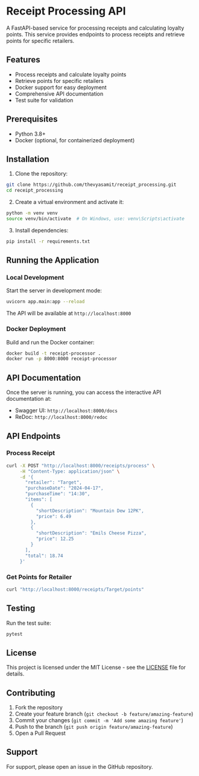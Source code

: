 # Receipt Processing API

A FastAPI-based service for processing receipts and calculating loyalty points. This service provides endpoints to process receipts and retrieve points for specific retailers.

## Features

- Process receipts and calculate loyalty points
- Retrieve points for specific retailers
- Docker support for easy deployment
- Comprehensive API documentation
- Test suite for validation

## Prerequisites

- Python 3.8+
- Docker (optional, for containerized deployment)

## Installation

1. Clone the repository:
```bash
git clone https://github.com/thevyasamit/receipt_processing.git
cd receipt_processing
```

2. Create a virtual environment and activate it:
```bash
python -m venv venv
source venv/bin/activate  # On Windows, use: venv\Scripts\activate
```

3. Install dependencies:
```bash
pip install -r requirements.txt
```

## Running the Application

### Local Development

Start the server in development mode:
```bash
uvicorn app.main:app --reload
```

The API will be available at `http://localhost:8000`

### Docker Deployment

Build and run the Docker container:
```bash
docker build -t receipt-processor .
docker run -p 8000:8000 receipt-processor
```

## API Documentation

Once the server is running, you can access the interactive API documentation at:
- Swagger UI: `http://localhost:8000/docs`
- ReDoc: `http://localhost:8000/redoc`

## API Endpoints

### Process Receipt
```bash
curl -X POST "http://localhost:8000/receipts/process" \
     -H "Content-Type: application/json" \
     -d '{
       "retailer": "Target",
       "purchaseDate": "2024-04-17",
       "purchaseTime": "14:30",
       "items": [
         {
           "shortDescription": "Mountain Dew 12PK",
           "price": 6.49
         },
         {
           "shortDescription": "Emils Cheese Pizza",
           "price": 12.25
         }
       ],
       "total": 18.74
     }'
```

### Get Points for Retailer
```bash
curl "http://localhost:8000/receipts/Target/points"
```

## Testing

Run the test suite:
```bash
pytest
```

## License

This project is licensed under the MIT License - see the [LICENSE](LICENSE) file for details.

## Contributing

1. Fork the repository
2. Create your feature branch (`git checkout -b feature/amazing-feature`)
3. Commit your changes (`git commit -m 'Add some amazing feature'`)
4. Push to the branch (`git push origin feature/amazing-feature`)
5. Open a Pull Request

## Support

For support, please open an issue in the GitHub repository. 
